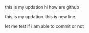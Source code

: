 

this is my updation
hi how are github


this is my updation.
this is new line.


let me test if i am able to commit or not
